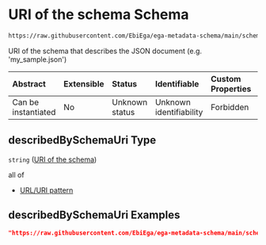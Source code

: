 # URI of the schema Schema

```txt
https://raw.githubusercontent.com/EbiEga/ega-metadata-schema/main/schemas/EGA.common-definitions.json#/definitions/schemaDescriptor/properties/describedBySchemaUri
```

URI of the schema that describes the JSON document (e.g. 'my\_sample.json')

| Abstract            | Extensible | Status         | Identifiable            | Custom Properties | Additional Properties | Access Restrictions | Defined In                                                                                           |
| :------------------ | :--------- | :------------- | :---------------------- | :---------------- | :-------------------- | :------------------ | :--------------------------------------------------------------------------------------------------- |
| Can be instantiated | No         | Unknown status | Unknown identifiability | Forbidden         | Allowed               | none                | [EGA.common-definitions.json\*](../../../schemas/EGA.common-definitions.json "open original schema") |

## describedBySchemaUri Type

`string` ([URI of the schema](ega-4-definitions-schema-descriptor-properties-uri-of-the-schema.md))

all of

*   [URL/URI pattern](ega-4-definitions-schema-descriptor-properties-uri-of-the-schema-allof-urluri-pattern.md "check type definition")

## describedBySchemaUri Examples

```json
"https://raw.githubusercontent.com/EbiEga/ega-metadata-schema/main/schemas/EGA.analysis.json"
```
